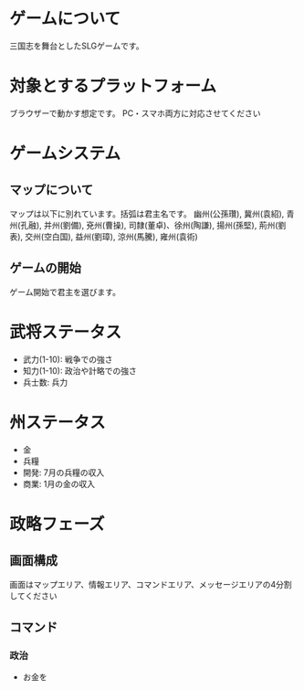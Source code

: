 # ゲームについて
三国志を舞台としたSLGゲームです。

# 対象とするプラットフォーム
ブラウザーで動かす想定です。
PC・スマホ両方に対応させてください

# ゲームシステム
## マップについて
マップは以下に別れています。括弧は君主名です。
幽州(公孫瓚), 冀州(袁紹), 青州(孔融), 并州(劉備), 兗州(曹操), 司隸(董卓)、徐州(陶謙), 揚州(孫堅), 荊州(劉表), 交州(空白国), 益州(劉璋), 涼州(馬騰), 雍州(袁術)

## ゲームの開始
ゲーム開始で君主を選びます。

# 武将ステータス
- 武力(1-10): 戦争での強さ
- 知力(1-10): 政治や計略での強さ
- 兵士数: 兵力

# 州ステータス
- 金
- 兵糧
- 開発: 7月の兵糧の収入
- 商業: 1月の金の収入

# 政略フェーズ
## 画面構成
画面はマップエリア、情報エリア、コマンドエリア、メッセージエリアの4分割してください

## コマンド
### 政治
- お金を
